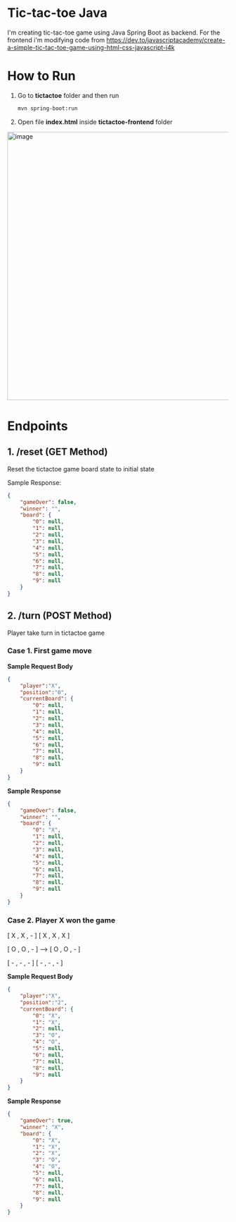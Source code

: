 # Tic-tac-toe Java

I'm creating tic-tac-toe game using Java Spring Boot as backend. For the frontend i'm modifying code from https://dev.to/javascriptacademy/create-a-simple-tic-tac-toe-game-using-html-css-javascript-i4k

# How to Run

1. Go to **tictactoe** folder and then run
   ```bash
   mvn spring-boot:run
   ```

2. Open file **index.html** inside **tictactoe-frontend** folder

​		<img width="609" alt="image" src="https://user-images.githubusercontent.com/25082101/226620538-d6c0ff06-234e-4482-a840-183df9caba92.png">



# Endpoints

## 1. /reset (GET Method)

Reset the tictactoe game board state to initial state

Sample Response: 

```json
{
    "gameOver": false,
    "winner": "",
    "board": {
        "0": null,
        "1": null,
        "2": null,
        "3": null,
        "4": null,
        "5": null,
        "6": null,
        "7": null,
        "8": null,
        "9": null
    }
}
```

## 2. /turn (POST Method)

Player take turn in tictactoe game

### Case 1. First game move

**Sample Request Body**

```json
{
    "player":"X",
    "position":"0",
    "currentBoard": {
        "0": null,
        "1": null,
        "2": null,
        "3": null,
        "4": null,
        "5": null,
        "6": null,
        "7": null,
        "8": null,
        "9": null
    }
}
```

**Sample Response**

```json
{
    "gameOver": false,
    "winner": "",
    "board": {
        "0": "X",
        "1": null,
        "2": null,
        "3": null,
        "4": null,
        "5": null,
        "6": null,
        "7": null,
        "8": null,
        "9": null
    }
}
```



### Case 2. Player X won the game

[ X , X , - ]				[ X , X , X ]	

[ O , O , - ]	-->	  [ O , O , - ]

[ - , - , - ]				  [ - , - , - ]

**Sample Request Body**

```json
{
    "player":"X",
    "position":"2",
    "currentBoard": {
        "0": "X",
        "1": "X",
        "2": null,
        "3": "O",
        "4": "O",
        "5": null,
        "6": null,
        "7": null,
        "8": null,
        "9": null
    }
}
```

**Sample Response**

```json
{
    "gameOver": true,
    "winner": "X",
    "board": {
        "0": "X",
        "1": "X",
        "2": "X",
        "3": "O",
        "4": "O",
        "5": null,
        "6": null,
        "7": null,
        "8": null,
        "9": null
    }
}
```

